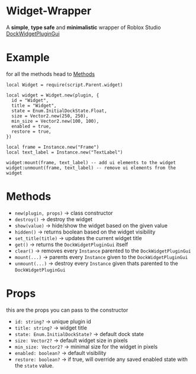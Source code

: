 # Widget-Wrapper
A **simple**, **type safe** and **minimalistic** wrapper of Roblox Studio [DockWidgetPluginGui](https://create.roblox.com/docs/reference/engine/classes/DockWidgetPluginGui)
# Example
for all the methods head to [Methods](https://github.com/daolgierd/Widget-Wrapper/edit/main/README.md#methods)
```luau
local Widget = require(script.Parent.widget)

local widget = Widget.new(plugin, {
  id = "Widget",
  title = "Widget",
  state = Enum.InitialDockState.Float,
  size = Vector2.new(250, 250),
  min_size = Vector2.new(100, 100),
  enabled = true,
  restore = true,
})

local frame = Instance.new("Frame")
local text_label = Instance.new("TextLabel")

widget:mount(frame, text_label) -- add ui elements to the widget
widget:unmount(frame, text_label) -- remove ui elements from the widget
```
# Methods
- `new(plugin, props)` -> class constructor
- `destroy()` -> destroy the widget
- `show(value)` -> hide/show the widget based on the given value
- `hidden()` -> returns boolean based on the widget visibility
- `set_title(title)` -> updates the current widget title
- `get()` -> returns the `DockWidgetPluginGui` itself
- `clear()` -> removes every `Instance` parented to the `DockWidgetPluginGui`
- `mount(...)` -> parents every `Instance` given to the `DockWidgetPluginGui`
- `unmount(...)` -> destroy every `Instance` given thats parented to the `DockWidgetPluginGui`
# Props
this are the props you can pass to the constructor
- `id: string?` -> unique plugin id
- `title: string?` -> widget title
- `state: Enum.InitialDockState?` -> default dock state
- `size: Vector2?` -> default widget size in pixels
- `min_size: Vector2?` -> minimal size for the widget in pixels
- `enabled: boolean?` -> default visibility
- `restore: boolean?` -> if true, will override any saved enabled state with the `state` value.
